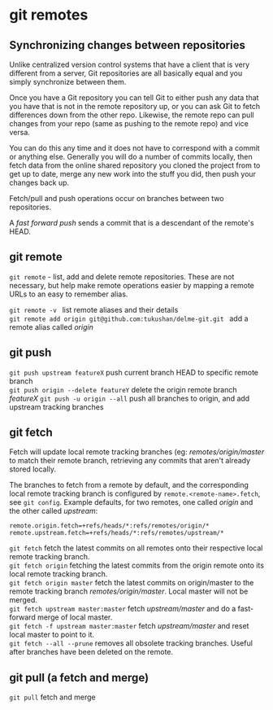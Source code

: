 # git remotes

## Synchronizing changes between repositories

Unlike centralized version control systems that have a client that is very different from a server, Git repositories are all basically equal and you simply synchronize between them.

Once you have a Git repository you can tell Git to either push any data that you have that is not in the remote repository up, or you can ask Git to fetch differences down from the other repo. Likewise, the remote repo can pull changes from your repo (same as pushing to the remote repo) and vice versa.

You can do this any time and it does not have to correspond with a commit or anything else. Generally you will do a number of commits locally, then fetch data from the online shared repository you cloned the project from to get up to date, merge any new work into the stuff you did, then push your changes back up.

Fetch/pull and push operations occur on branches between two repositories.

A _fast forward push_ sends a commit that is a descendant of the remote's HEAD.

## git remote

`git remote` - list, add and delete remote repositories. These are not necessary, but help make remote operations easier by mapping a remote URLs to an easy to remember alias.

`git remote -v ` list remote aliases and their details  
`git remote add origin git@github.com:tukushan/delme-git.git ` add a remote alias called _origin_

## git push

`git push upstream featureX` push current branch HEAD to specific remote branch  
`git push origin --delete featureY` delete the origin remote branch _featureX_
`git push -u origin --all` push all branches to origin, and add upstream tracking branches

## git fetch

Fetch will update local remote tracking branches (eg: _remotes/origin/master_ to match their remote branch, retrieving any commits that aren't already stored locally.

The branches to fetch from a remote by default, and the corresponding local remote tracking branch is configured by `remote.<remote-name>.fetch`, see `git config`. Example defaults, for two remotes, one called _origin_ and the other called _upstream_:

```
remote.origin.fetch=+refs/heads/*:refs/remotes/origin/*
remote.upstream.fetch=+refs/heads/*:refs/remotes/upstream/*
```

`git fetch` fetch the latest commits on all remotes onto their respective local remote tracking branch.  
`git fetch origin` fetching the latest commits from the origin remote onto its local remote tracking branch.  
`git fetch origin master` fetch the latest commits on origin/master to the remote tracking branch _remotes/origin/master_. Local master will not be merged.  
`git fetch upstream master:master` fetch _upstream/master_ and do a fast-forward merge of local master.  
`git fetch -f upstream master:master` fetch _upstream/master_ and reset local master to point to it.  
`git fetch --all --prune` removes all obsolete tracking branches. Useful after branches have been deleted on the remote.

## git pull (a fetch and merge)

`git pull` fetch and merge
